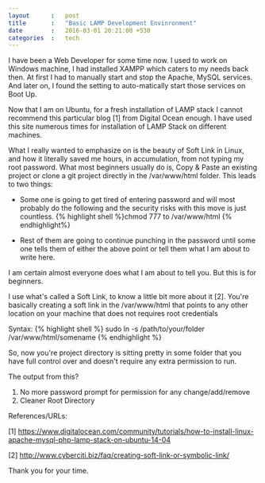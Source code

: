 ```yaml
---
layout		: 	post
title		:	"Basic LAMP Development Envinronment"
date		: 	2016-03-01 20:21:00 +530
categories	: 	tech
---
```


I have been a Web Developer for some time now. I used to work on Windows machine, I had installed XAMPP which caters to my needs back then. At first I had to manually start and stop the Apache, MySQL services. And later on, I found the setting to auto-matically start those services on Boot Up.

Now that I am on Ubuntu, for a fresh installation of LAMP stack I cannot recommend this particular blog [1] from Digital Ocean enough. I have used this site numerous times for installation of LAMP Stack on different machines.

What I really wanted to emphasize on is the beauty of Soft Link in Linux, and how it literally saved me hours, in accumulation, from not typing my root password. What most beginners usually do is, Copy & Paste an existing project or clone a git project directly in the /var/www/html folder. This leads to two things:

* Some one is going to get tired of entering password and will most probably do the following and the security risks with this move is just countless.
{% highlight shell %}chmod 777 to /var/www/html {% endhighlight%}

* Rest of them are going to continue punching in the password until some one tells them of either the above point or tell them what I am about to write here.

I am certain almost everyone does what I am about to tell you. But this is for beginners.

I use what's called a Soft Link, to know a little bit more about it [2]. 
You're basically creating a soft link in the /var/www/html that points to any other location on your machine that does not requires root credentials

Syntax:
{% highlight shell %}
 sudo ln -s /path/to/your/folder /var/www/html/somename
{% endhighlight %}

So, now you're project directory is sitting pretty in some folder that you have full control over and doesn't require any extra permission to run.

The output from this?
1. No more password prompt for permission for any change/add/remove
2. Cleaner Root Directory


References/URLs:

[1] https://www.digitalocean.com/community/tutorials/how-to-install-linux-apache-mysql-php-lamp-stack-on-ubuntu-14-04

[2] http://www.cyberciti.biz/faq/creating-soft-link-or-symbolic-link/

Thank you for your time.
